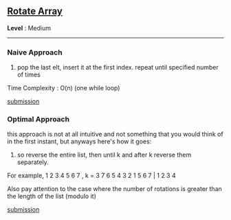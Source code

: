 ## [Rotate Array](https://leetcode.com/problems/rotate-array/)

**Level** : Medium

---

### **Naive Approach**

1. pop the last elt, insert it at the first index. repeat until specified number of times

Time Complexity : O(n) (one while loop)

[submission](https://leetcode.com/problems/rotate-array/submissions/1474384741/)

### **Optimal Approach**

this approach is not at all intuitive and not something that you would think of in the first instant, but anyways here's how it goes:

1. so reverse the entire list, then until k and after k reverse them separately.

For example, 
1 2 3 4 5 6 7 , k = 3
7 6 5 4 3 2 1
5 6 7 | 1 2 3 4

Also pay attention to the case where the number of rotations is greater than the length of the list (modulo it)

[submission](https://leetcode.com/problems/rotate-array/submissions/1474394213/)